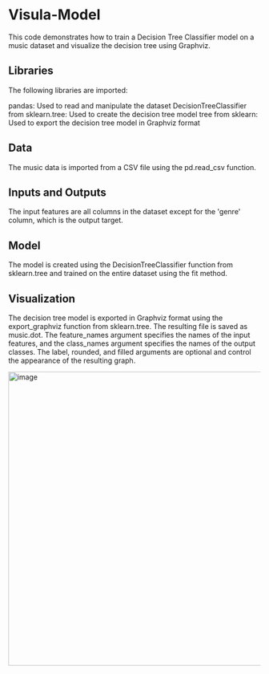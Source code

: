 # Visula-Model


This code demonstrates how to train a Decision Tree Classifier model on a music dataset and visualize the decision tree using Graphviz.

## Libraries
The following libraries are imported:

pandas: Used to read and manipulate the dataset
DecisionTreeClassifier from sklearn.tree: Used to create the decision tree model
tree from sklearn: Used to export the decision tree model in Graphviz format
## Data
The music data is imported from a CSV file using the pd.read_csv function.

## Inputs and Outputs
The input features are all columns in the dataset except for the 'genre' column, which is the output target.

## Model
The model is created using the DecisionTreeClassifier function from sklearn.tree and trained on the entire dataset using the fit method.

## Visualization
The decision tree model is exported in Graphviz format using the export_graphviz function from sklearn.tree. The resulting file is saved as music.dot. The feature_names argument specifies the names of the input features, and the class_names argument specifies the names of the output classes. The label, rounded, and filled arguments are optional and control the appearance of the resulting graph.


<img width="586" alt="image" src="https://user-images.githubusercontent.com/49924409/229378265-9911c319-dedf-4c02-bbe2-ec637aa9e41b.png">
